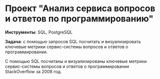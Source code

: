 # Проект "Анализ сервиса вопросов и ответов по программированию"

__Инструменты__: SQL, PostgreSQL

__Задача__: с помощью запросов SQL посчитать и визуализировать ключевые метрики сервис-системы вопросов и ответов о программировании.

С помощью SQL посчитаны и визуализированы ключевые метрики сервис-системы вопросов и ответов о программировании StackOverflow за 2008 год.